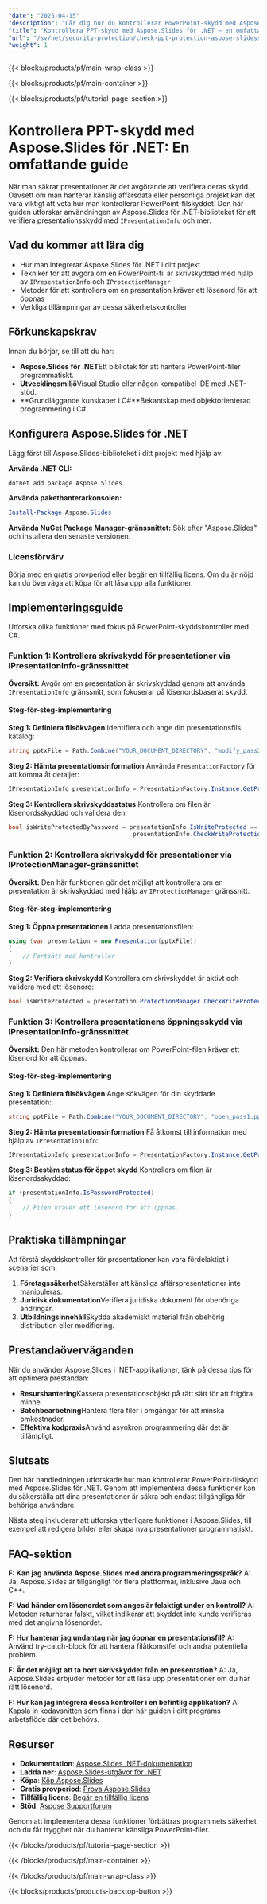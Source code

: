 ```yaml
---
"date": "2025-04-15"
"description": "Lär dig hur du kontrollerar PowerPoint-skydd med Aspose.Slides för .NET. Upptäck tekniker för att effektivt verifiera skriv- och öppningsskydd i PPT-filer."
"title": "Kontrollera PPT-skydd med Aspose.Slides för .NET – en omfattande guide"
"url": "/sv/net/security-protection/check-ppt-protection-aspose-slidess-net/"
"weight": 1
---
```


{{< blocks/products/pf/main-wrap-class >}}

{{< blocks/products/pf/main-container >}}

{{< blocks/products/pf/tutorial-page-section >}}
# Kontrollera PPT-skydd med Aspose.Slides för .NET: En omfattande guide

När man säkrar presentationer är det avgörande att verifiera deras skydd. Oavsett om man hanterar känslig affärsdata eller personliga projekt kan det vara viktigt att veta hur man kontrollerar PowerPoint-filskyddet. Den här guiden utforskar användningen av Aspose.Slides för .NET-biblioteket för att verifiera presentationsskydd med `IPresentationInfo` och mer.

## Vad du kommer att lära dig
- Hur man integrerar Aspose.Slides för .NET i ditt projekt
- Tekniker för att avgöra om en PowerPoint-fil är skrivskyddad med hjälp av `IPresentationInfo` och `IProtectionManager`
- Metoder för att kontrollera om en presentation kräver ett lösenord för att öppnas
- Verkliga tillämpningar av dessa säkerhetskontroller

## Förkunskapskrav
Innan du börjar, se till att du har:
- **Aspose.Slides för .NET**Ett bibliotek för att hantera PowerPoint-filer programmatiskt.
- **Utvecklingsmiljö**Visual Studio eller någon kompatibel IDE med .NET-stöd.
- **Grundläggande kunskaper i C#**Bekantskap med objektorienterad programmering i C#.

## Konfigurera Aspose.Slides för .NET
Lägg först till Aspose.Slides-biblioteket i ditt projekt med hjälp av:

**Använda .NET CLI:**
```bash
dotnet add package Aspose.Slides
```

**Använda pakethanterarkonsolen:**
```powershell
Install-Package Aspose.Slides
```

**Använda NuGet Package Manager-gränssnittet:** Sök efter "Aspose.Slides" och installera den senaste versionen.

### Licensförvärv
Börja med en gratis provperiod eller begär en tillfällig licens. Om du är nöjd kan du överväga att köpa för att låsa upp alla funktioner.

## Implementeringsguide
Utforska olika funktioner med fokus på PowerPoint-skyddskontroller med C#.

### Funktion 1: Kontrollera skrivskydd för presentationer via IPresentationInfo-gränssnittet
**Översikt:**
Avgör om en presentation är skrivskyddad genom att använda `IPresentationInfo` gränssnitt, som fokuserar på lösenordsbaserat skydd.

#### Steg-för-steg-implementering
**Steg 1: Definiera filsökvägen**
Identifiera och ange din presentationsfils katalog:
```csharp
string pptxFile = Path.Combine("YOUR_DOCUMENT_DIRECTORY", "modify_pass2.pptx");
```

**Steg 2: Hämta presentationsinformation**
Använda `PresentationFactory` för att komma åt detaljer:
```csharp
IPresentationInfo presentationInfo = PresentationFactory.Instance.GetPresentationInfo(pptxFile);
```

**Steg 3: Kontrollera skrivskyddsstatus**
Kontrollera om filen är lösenordsskyddad och validera den:
```csharp
bool isWriteProtectedByPassword = presentationInfo.IsWriteProtected == NullableBool.True &&
                                   presentationInfo.CheckWriteProtection("pass2");
```

### Funktion 2: Kontrollera skrivskydd för presentationer via IProtectionManager-gränssnittet
**Översikt:**
Den här funktionen gör det möjligt att kontrollera om en presentation är skrivskyddad med hjälp av `IProtectionManager` gränssnitt.

#### Steg-för-steg-implementering
**Steg 1: Öppna presentationen**
Ladda presentationsfilen:
```csharp
using (var presentation = new Presentation(pptxFile))
{
    // Fortsätt med kontroller
}
```

**Steg 2: Verifiera skrivskydd**
Kontrollera om skrivskyddet är aktivt och validera med ett lösenord:
```csharp
bool isWriteProtected = presentation.ProtectionManager.CheckWriteProtection("pass2");
```

### Funktion 3: Kontrollera presentationens öppningsskydd via IPresentationInfo-gränssnittet
**Översikt:**
Den här metoden kontrollerar om PowerPoint-filen kräver ett lösenord för att öppnas.

#### Steg-för-steg-implementering
**Steg 1: Definiera filsökvägen**
Ange sökvägen för din skyddade presentation:
```csharp
string pptFile = Path.Combine("YOUR_DOCUMENT_DIRECTORY", "open_pass1.ppt");
```

**Steg 2: Hämta presentationsinformation**
Få åtkomst till information med hjälp av `IPresentationInfo`:
```csharp
IPresentationInfo presentationInfo = PresentationFactory.Instance.GetPresentationInfo(pptFile);
```

**Steg 3: Bestäm status för öppet skydd**
Kontrollera om filen är lösenordsskyddad:
```csharp
if (presentationInfo.IsPasswordProtected)
{
    // Filen kräver ett lösenord för att öppnas.
}
```

## Praktiska tillämpningar
Att förstå skyddskontroller för presentationer kan vara fördelaktigt i scenarier som:
1. **Företagssäkerhet**Säkerställer att känsliga affärspresentationer inte manipuleras.
2. **Juridisk dokumentation**Verifiera juridiska dokument för obehöriga ändringar.
3. **Utbildningsinnehåll**Skydda akademiskt material från obehörig distribution eller modifiering.

## Prestandaöverväganden
När du använder Aspose.Slides i .NET-applikationer, tänk på dessa tips för att optimera prestandan:
- **Resurshantering**Kassera presentationsobjekt på rätt sätt för att frigöra minne.
- **Batchbearbetning**Hantera flera filer i omgångar för att minska omkostnader.
- **Effektiva kodpraxis**Använd asynkron programmering där det är tillämpligt.

## Slutsats
Den här handledningen utforskade hur man kontrollerar PowerPoint-filskydd med Aspose.Slides för .NET. Genom att implementera dessa funktioner kan du säkerställa att dina presentationer är säkra och endast tillgängliga för behöriga användare.

Nästa steg inkluderar att utforska ytterligare funktioner i Aspose.Slides, till exempel att redigera bilder eller skapa nya presentationer programmatiskt.

## FAQ-sektion
**F: Kan jag använda Aspose.Slides med andra programmeringsspråk?**
A: Ja, Aspose.Slides är tillgängligt för flera plattformar, inklusive Java och C++.

**F: Vad händer om lösenordet som anges är felaktigt under en kontroll?**
A: Metoden returnerar falskt, vilket indikerar att skyddet inte kunde verifieras med det angivna lösenordet.

**F: Hur hanterar jag undantag när jag öppnar en presentationsfil?**
A: Använd try-catch-block för att hantera filåtkomstfel och andra potentiella problem.

**F: Är det möjligt att ta bort skrivskyddet från en presentation?**
A: Ja, Aspose.Slides erbjuder metoder för att låsa upp presentationer om du har rätt lösenord.

**F: Hur kan jag integrera dessa kontroller i en befintlig applikation?**
A: Kapsla in kodavsnitten som finns i den här guiden i ditt programs arbetsflöde där det behövs.

## Resurser
- **Dokumentation**: [Aspose.Slides .NET-dokumentation](https://reference.aspose.com/slides/net/)
- **Ladda ner**: [Aspose.Slides-utgåvor för .NET](https://releases.aspose.com/slides/net/)
- **Köpa**: [Köp Aspose.Slides](https://purchase.aspose.com/buy)
- **Gratis provperiod**: [Prova Aspose.Slides](https://releases.aspose.com/slides/net/)
- **Tillfällig licens**: [Begär en tillfällig licens](https://purchase.aspose.com/temporary-license/)
- **Stöd**: [Aspose Supportforum](https://forum.aspose.com/c/slides/11)

Genom att implementera dessa funktioner förbättras programmets säkerhet och du får trygghet när du hanterar känsliga PowerPoint-filer.

{{< /blocks/products/pf/tutorial-page-section >}}

{{< /blocks/products/pf/main-container >}}

{{< /blocks/products/pf/main-wrap-class >}}

{{< blocks/products/products-backtop-button >}}